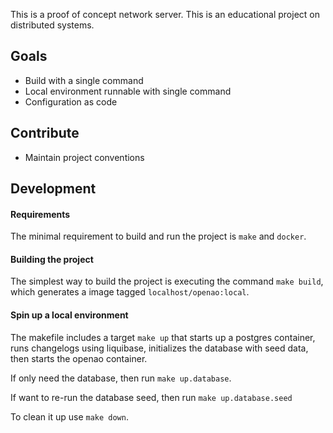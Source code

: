 This is a proof of concept network server.
This is an educational project on distributed systems.

## Goals

* Build with a single command
* Local environment runnable with single command
* Configuration as code

## Contribute

* Maintain project conventions

## Development

#### Requirements

The minimal requirement to build and run the project is `make` and `docker`.

#### Building the project

The simplest way to build the project is executing the command `make build`,
which generates a image tagged `localhost/openao:local`.

#### Spin up a local environment

The makefile includes a target `make up` that starts up a postgres container,
runs changelogs using liquibase, initializes the database with seed data, then
starts the openao container.

If only need the database, then run `make up.database`.

If want to re-run the database seed, then run `make up.database.seed`

To clean it up use `make down`.